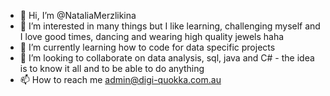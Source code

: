 - 👋 Hi, I’m @NataliaMerzlikina
- 👀 I’m interested in many things but I like learning, challenging myself and I love good times, dancing and wearing high quality jewels haha
- 🌱 I’m currently learning how to code for data specific projects
- 💞️ I’m looking to collaborate on data analysis, sql, java and C# - the idea is to know it all and to be able to do anything
- 📫 How to reach me admin@digi-quokka.com.au

<!---
NataliaMerzlikina/NataliaChocoholic is a ✨ special ✨ repository because its `README.md` (this file) appears on your GitHub profile.
You can click the Preview link to take a look at your changes.
--->
